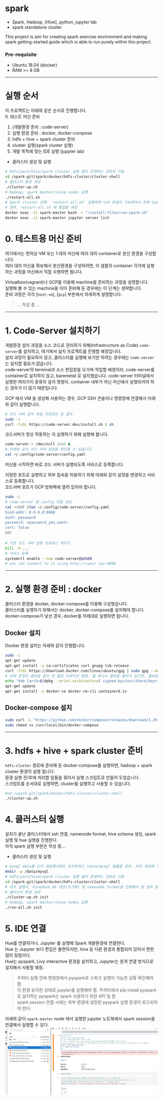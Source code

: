 # spark

- Spark, Hadoop, [Hive], python, jupyter lab  
- spark standalone cluster  
  
This project is aim for creating spark exercise environment and making spark getting-started guide which is able to run purely within this project.  

### Pre-requisite

- Ubuntu 18.04 (docker)
- RAM >= 8 GB  


---  
 
# 실행 순서  
이 프로젝트는 아래와 같은 순서로 진행합니다.  
0. 테스트 머신 준비  
1. (개발환경 준비 : code-server)
2. 실행 환경 준비 : docker, docker-compose    
3. hdfs + hive + spark cluster 준비   
4. cluster 실행(spark cluster 실행) 
5. 개발 목적에 맞는 IDE 실행 (jupyter lab)  
  
- 클러스터 생성 및 실행  
```bash
# hdfs/yarn/hive/spark cluster 실행 쉘이 존재하는 경로로 이동
cd /spark-git/spark/docker/hdfs-cluster/cluster-shell  
# 클러스터 환경 생성 
./cluster-up.sh 
# hadoop, spark master/slave nodes 실행  
./restart-all.sh 
# Spark cluster 실행. 'restart-all.sh' 실행하면 ssh 연결이 가능해져서 전체 spark node 한번에 실행 가능.  
# 향후, restart-all.sh 에 통합할 예정  
docker exec -it spark-master bash -c "/install-files/run-spark.sh"
docker exec -it spark-master jupyter server list
```
  
# 0. 테스트용 머신 준비  
여기에서는 편의상 VM 또는 1 대의 머신에 여러 대의 container로 분산 환경을 구성합니다.  
여러 대의 머신을 확보해서 분산환경을 구성하려면, 이 샘플의 container 각각에 실행하는 과정을 머신에서 직접 수행하면 됩니다.  
    
Virtualbox(vagrant)나 GCP를 이용해 machine을 준비하는 과정을 설명합니다.  
실행해 볼 수 있는 machine을 이미 준비해 둔 경우에는 이 단계는 생략합니다.  
준비 과정은 각각 [`host-vm`], [`gcp`] 부분에서 자세하게 설명합니다.  
> ... 작성 중 ...  
  
--- 

# 1. Code-Server 설치하기  
개발환경 설치 과정을 소스 코드로 관리하기 위해(Infrastructure as Code) `code-server`를 설치하고, 여기에서 설치 프로젝트를 진행할 예정입니다.   
설치 과정이 필요하지 않고, 클러스터를 실행해 보기만 하려는 경우에는 `code-server`는 설치할 필요가 없습니다.  
code-server의 terminal과 소스 편집창을 오가며 작업할 예정이라, code-server를 container로 설치하지 않고, baremetal 로 설치했습니다. 
code-server 터미널에서 실행한 여러가지 종류의 설치 명령이, container 내부가 아닌 머신에서 실행되어야 하는 경우가 더 많기 때문입니다.  
     
GCP 에서 VM 을 생성해 사용하는 경우, GCP SSH 콘솔이나 명령창에 연결해서 아래와 같이 실행합니다.  
```bash
# 코드 서버 설치 파일 다운로드 및 설치  
sudo -i
curl -fsSL https://code-server.dev/install.sh | sh
```
코드서버가 정상 작동하는 지 실행하기 위해 실행해 봅니다.  
```bash
code-server > /dev/null 2>&1 &
# 아래와 같이 코드 서버 설정을 확인할 수 있습니다. 
cat ~/.config/code-server/config.yaml
```
  
머신을 시작하면 바로 코드 서버가 실행되도록 서비스로 등록합니다.  
  
지정한 포트로 실행하고 외부 접속을 허용하기 위해 아래와 같이 설정을 변경하고 서비스로 등록합니다.   
코드서버 포트가 GCP 방화벽에 열려 있어야 합니다.  
```bash
sudo -i
# code-server 용 config 파일 생성  
cat <<EOF |tee ~/.config/code-server/config.yaml
bind-addr: 0.0.0.0:8888
auth: password
password: <password_you_want>
cert: false
EOF

# 기존 코드 서버 실행 프로세스 죽이기
kill -9 ...
# 서비스 등록 
systemctl enable --now code-server@$USER
# you can connect to it using http://<your ip>:8888 
```
  
---
# 2. 실행 환경 준비 : docker  
클러스터 환경을 docker, docker-compose를 이용해 구성했습니다.  
클러스터를 실행하기 위해서는 docker, docker-compose를 설치해야 합니다.  
docker-compose가 낯선 경우, docker를 차례대로 실행하면 됩니다.  
  
## Docker 설치  
Docker 환경 설치는 아래와 같이 진행합니다.  
```bash
sudo -i
apt-get update  
apt-get install -y ca-certificates curl gnupg lsb-release
curl -fsSL https://download.docker.com/linux/ubuntu/gpg | sudo gpg --dearmor -o /usr/share/keyrings/docker-archive-keyring.gpg
# 아래 문장은 줄바꿈 없이 한 줄로 이루어진 명령. 웹 복사시 줄바꿈 들어가 있으면, 줄바꿈 없애야 함.  
echo "deb [arch=$(dpkg --print-architecture) signed-by=/usr/share/keyrings/docker-archive-keyring.gpg] https://download.docker.com/linux/ubuntu $(lsb_release -cs) stable" | sudo tee /etc/apt/sources.list.d/docker.list > /dev/null
apt-get update
apt-get install -y docker-ce docker-ce-cli containerd.io
```
## Docker-compose 설치  
```bash
sudo curl -L "https://github.com/docker/compose/releases/download/1.29.2/docker-compose-$(uname -s)-$(uname -m)" -o /usr/local/bin/docker-compose
sudo chmod +x /usr/local/bin/docker-compose
```
  
---  
# 3. hdfs + hive + spark cluster 준비  
`hdfs-cluster` 경로에 준비해 둔 docker-compose를 실행하면, hadoop + spark cluster 환경이 실행 됩니다.  
환경 실행 전/후에 처리할 일들을 묶어서 실행 스크립트로 만들어 두었습니다.  
스크립트를 순서대로 실행하면, cluster를 실행하고 사용할 수 있습니다.  
```bash
#cd /spark-git/spark/docker/hdfs-cluster/cluster-shell 
./cluster-up.sh 
```
  
# 4. 클러스터 실행  
설치가 끝난 클러스터에서 ssh 연결, namenode format, hive schema 생성, spark 실행 및 hue 실행을 진행한다.  
아직 spark 실행 부분은 작성 중...  
  
- 클러스터 생성 및 실행  
```bash
# mysql data를 도커 재실행시에도 유지하려고 /data/mysql 볼륨을 공유. 미리 생성해 두어야. 
mkdir -p /data/mysql
# hdfs/yarn/hive/spark cluster 실행 쉘이 존재하는 경로로 이동
cd /spark-git/spark/docker/hdfs-cluster/cluster-shell  
# 최초 실행시, hive&hue db 생성(초기화) 및 namenode format을 진행해야 할 경우 명령에 init 옵션을 추가. 
# 클러스터 환경 생성 
./cluster-up.sh init
# hadoop, spark master/slave nodes 실행  
./run-all.sh init
```
  
# 5. IDE 연결  
Hue를 연결하거나, Jupyter 를 실행해 Spark 개발환경에 연결한다.  
Hue 는 Jupyter 보다 편집은 불편하지만, hive 등 다른 환경과 통합되어 있어서 편한 점이 장점이다.  
Hue는 pyspark, Livy interactive 환경을 설치하고, Jupyter는 원격 연결 방식으로 설치해서 사용할 예정.  
  
> 주피터 실행 전에 명령창에서 pyspark로 스파크 실행이 가능한 상황 확인해야 함.  
> 이 환경 유지한 상태로 jupyter를 실행해야 함. 
> 주피터에서 pip install pyspark로 설치하는 pyspark는 spark 사용하기 위한 API 일 뿐.  
> spark session 연결 시에는 외부 환경에 설정된 pyspark 실행 환경이 로드되어야 한다.  
  
아래와 같이 `spark-master` node 에서 실행한 jupyter 노트북에서 spark session을 연결해서 실행할 수 있다.  
![Spark Yarn connection](./imgs/spark-yarn-connect.png)  


  